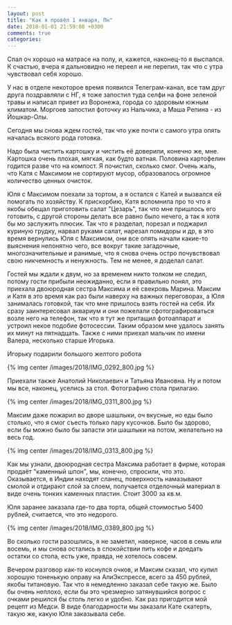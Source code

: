 ```yaml
---
layout: post
title: "Как я провёл 1 января, Пн"
date: 2018-01-01 21:59:08 +0300
comments: true
categories: 
---
```

Спал оч хорошо на матрасе на полу, и, кажется, наконец-то я выспался. К счастью, вчера я дальновидно не переел и не перепил, так что с утра чувствовал себя хорошо.

У нас в отделе некоторое время появился Телеграм-канал, все там друг друга поздравляли с НГ, я тоже запостил туда селфи на фоне зеленой травы и написал привет из Воронежа, города со здоровым южным климатом. Моргоев запостил фоточку из Нальчика, а Маша Репина - из Йошкар-Олы.

Сегодня мы снова ждем гостей, так что уже почти с самого утра опять началась всякого рода готовка.

Надо была чистить картошку и чистить её доверили, конечно же, мне. Картошка очень плохая, мягкая, как будто ватная. Половина картофелин годится разве что на компост. Я почистил, сколько смог. Очень жаль, что Катя с Максимом не сортируют мусор, образовалось огромное количество ценных очисток.

Юля с Максимом поехали за тортом, а я остался с Катей и вызвался ей помогать по хозяйству. К прискорбию, Катя вспомнила про то что я якобы обещал приготовить салат "Цезарь", так что мне пришлось его готовить, с другой стороны делать все равно было нечего, а так я хотя бы мо заслужить плюсик. Так что я разделал, порезал и поджарил куриную грудку, нарвал руками салат, нарезал помидоры и др, в это время вернулись Юля с Максимом, они все опять начали какие-то выяснения непонятно чего, все вокруг такие загадочные, многозначительные и ранимые, что я снова очень остро почувствовал свою никчемность и ненужность. Тем не менее, я доделал салат.

Гостей мы ждали к двум, но за временем никто толком не следил, потому гости прибыли неожиданно, если я правильно понял, это приехала двоюродная сестра Максима и её свекровь Марина. Максим и Катя в это время как раз были наверху на важных переговорах, а Юля занималась готовкой, так что мне пришлось взять гостей на себя. Их сразу заинтересовал аквариум и они пожелали сфотографироваться возле него на телефон, так что я тут же притащил фотоаппарат и устроил некое подобие фотосессии. Таким образом мне удалось занять их минут на пятнадцать. Также с ними приехал мальчик по имени Валера, несколько старше Игорька.

Игорьку подарили большого желтого робота

{% img center /images/2018/IMG_0292_800.jpg %}

Приехали также Анатолий Николаевич и Татьяна Ивановна. Ну и потом мы все, наконец, уселись за стол. Фотографию стола прилагаю. 

{% img center /images/2018/IMG_0311_800.jpg %}

Максим даже пожарил во дворе шашлыки, оч вкусные, но еды было столько, что я смог съесть только пару кусочков. Было бы здорово, если бы можно было бы запасти эти шашлыки на потом, желательно на весь год.

{% img center /images/2018/IMG_0313_800.jpg %}

Как мы узнали, двоюродная сестра Максима работает в фирме, которая продаёт "каменный шпон", мы, конечно, спросили, что это. Оказывается, в Индии находят сланец, поверхность намазывают смолой и отдирают слой за слоем, получается отделочный материал в виде очень тонких каменных пластин. Стоит 3000 за кв.м.

Юля заранее заказала где-то два торта, общей стоимостью 5400 рублей, считается, что это недорого.

{% img center /images/2018/IMG_0389_800.jpg %}

Во сколько гости разошлись, я не заметил, наверное, часов в семь или восемь, и мы снова остались в спокойствии пить кофе и доедать остатки со стола, есть уже, правда, не хотелось совсем.

Вечером разговор как-то коснулся очков, и Максим сказал, что купил хорошую тоненькую оправу на АлиЭкспрессе, всего за 450 рублей, якобы титановую. Так что я немедленно заказал себе такую же. Было бы очень неплохо, если бы это чрезмерно затянувшийся вопрос с очками решился бы столь легко и удобно. Как раз пригодится мой рецепт из Медси. В виде благодарности мы заказали Кате скатерть, такую же, какую Юля заказывала себе.